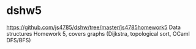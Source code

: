 # dshw5
https://github.com/js4785/dshw/tree/master/js4785homework5
Data structures Homework 5, covers graphs (Dijkstra, topological sort, OCaml DFS/BFS)
